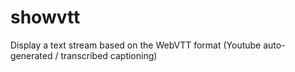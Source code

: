 # showvtt
Display a text stream based on the WebVTT format (Youtube auto-generated / transcribed captioning)
